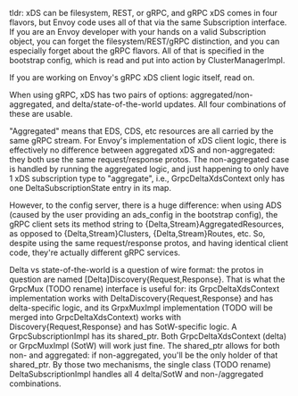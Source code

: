 tldr: xDS can be filesystem, REST, or gRPC, and gRPC xDS comes in four flavors,
but Envoy code uses all of that via the same Subscription interface. If you are
an Envoy developer with your hands on a valid Subscription object, you can
forget the filesystem/REST/gRPC distinction, and you can especially forget about
the gRPC flavors. All of that is specified in the bootstrap config, which is
read and put into action by ClusterManagerImpl.

If you are working on Envoy's gRPC xDS client logic itself, read on.

When using gRPC, xDS has two pairs of options: aggregated/non-aggregated, and
delta/state-of-the-world updates. All four combinations of these are usable.

"Aggregated" means that EDS, CDS, etc resources are all carried by the same gRPC stream.
For Envoy's implementation of xDS client logic, there is effectively no difference
between aggregated xDS and non-aggregated: they both use the same request/response protos. The
non-aggregated case is handled by running the aggregated logic, and just happening to only have 1
xDS subscription type to "aggregate", i.e., GrpcDeltaXdsContext only has one
DeltaSubscriptionState entry in its map.

However, to the config server, there is a huge difference: when using ADS (caused
by the user providing an ads_config in the bootstrap config), the gRPC client sets
its method string to {Delta,Stream}AggregatedResources, as opposed to {Delta,Stream}Clusters,
{Delta,Stream}Routes, etc. So, despite using the same request/response protos,
and having identical client code, they're actually different gRPC services.

Delta vs state-of-the-world is a question of wire format: the protos in question are named
[Delta]Discovery{Request,Response}. That is what the GrpcMux (TODO rename) interface is useful for: its
GrpcDeltaXdsContext implementation works with DeltaDiscovery{Request,Response} and has
delta-specific logic, and its GrpxMuxImpl implementation (TODO will be merged into GrpcDeltaXdsContext) works with Discovery{Request,Response}
and has SotW-specific logic. A GrpcSubscriptionImpl has its shared_ptr<GrpcMux>.
Both GrpcDeltaXdsContext (delta) or GrpcMuxImpl (SotW) will work just fine. The shared_ptr allows
for both non- and aggregated: if non-aggregated, you'll be the only holder of that shared_ptr. By
those two mechanisms, the single class (TODO rename) DeltaSubscriptionImpl handles all 4
delta/SotW and non-/aggregated combinations.

